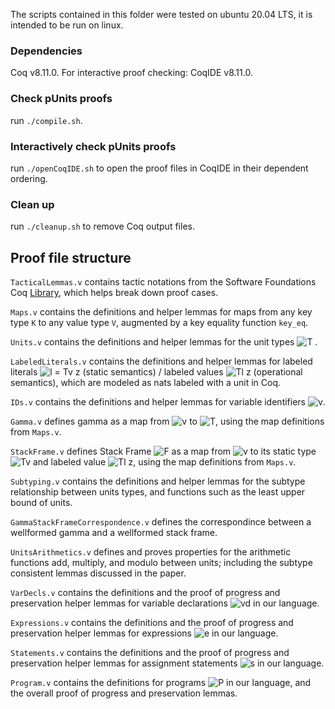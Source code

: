 The scripts contained in this folder were tested on ubuntu 20.04 LTS, it is intended to be run on linux.

### Dependencies

Coq v8.11.0. For interactive proof checking: CoqIDE v8.11.0.

### Check pUnits proofs

run `./compile.sh`.

### Interactively check pUnits proofs

run `./openCoqIDE.sh` to open the proof files in CoqIDE in their dependent ordering.

### Clean up

run `./cleanup.sh` to remove Coq output files.

## Proof file structure

`TacticalLemmas.v` contains tactic notations from the Software Foundations Coq [Library](http://flint.cs.yale.edu/cs428/coq/sf/SfLib.html), which helps break down proof cases.

`Maps.v` contains the definitions and helper lemmas for maps from any key type `K` to any value type `V`, augmented by a key equality function `key_eq`.

`Units.v` contains the definitions and helper lemmas for the unit types <img src="https://latex.codecogs.com/svg.latex?\ensuremath{\mathit{T}}" title="T"/> .

`LabeledLiterals.v` contains the definitions and helper lemmas for labeled literals <img src="https://latex.codecogs.com/svg.latex?\ensuremath{\mathit{l%20=%20T_{v}\%20z}}" title="l = Tv z"/> (static semantics) / labeled values <img src="https://latex.codecogs.com/svg.latex?\ensuremath{\mathit{T_{l}\%20z}}" title="Tl z"/> (operational semantics), which are modeled as nats labeled with a unit in Coq.

`IDs.v` contains the definitions and helper lemmas for variable identifiers <img src="https://latex.codecogs.com/svg.latex?\ensuremath{\mathit{v}}" title="v"/>.

`Gamma.v` defines gamma as a map from <img src="https://latex.codecogs.com/svg.latex?\ensuremath{\mathit{v}}" title="v"/> to <img src="https://latex.codecogs.com/svg.latex?\ensuremath{\mathit{T}}" title="T"/>, using the map definitions from `Maps.v`.

`StackFrame.v` defines Stack Frame <img src="https://latex.codecogs.com/svg.latex?\ensuremath{\mathit{F}}" title="F"/> as a map from <img src="https://latex.codecogs.com/svg.latex?\ensuremath{\mathit{v}}" title="v"/> to its static type <img src="https://latex.codecogs.com/svg.latex?\ensuremath{\mathit{T_{v}}}" title="Tv"/> and labeled value <img src="https://latex.codecogs.com/svg.latex?\ensuremath{\mathit{T_{l}\%20z}}" title="Tl z"/>, using the map definitions from `Maps.v`.

`Subtyping.v` contains the definitions and helper lemmas for the subtype relationship between units types, and functions such as the least upper bound of units.

`GammaStackFrameCorrespondence.v` defines the correspondince between a wellformed gamma and a wellformed stack frame.

`UnitsArithmetics.v` defines and proves properties for the arithmetic functions add, multiply, and modulo between units; including the subtype consistent lemmas discussed in the paper.

`VarDecls.v` contains the definitions and the proof of progress and preservation helper lemmas for variable declarations <img src="https://latex.codecogs.com/svg.latex?\ensuremath{\mathit{vd}}" title="vd"/> in our language.

`Expressions.v` contains the definitions and the proof of progress and preservation helper lemmas for expressions <img src="https://latex.codecogs.com/svg.latex?\ensuremath{\mathit{e}}" title="e"/> in our language.

`Statements.v` contains the definitions and the proof of progress and preservation helper lemmas for assignment statements <img src="https://latex.codecogs.com/svg.latex?\ensuremath{\mathit{s}}" title="s"/> in our language.

`Program.v` contains the definitions for programs <img src="https://latex.codecogs.com/svg.latex?\ensuremath{\mathit{P}}" title="P"/> in our language, and the overall proof of progress and preservation lemmas.
